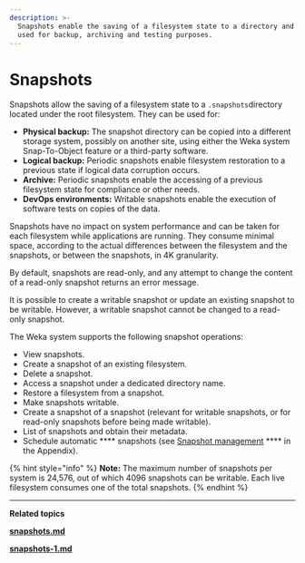 ```yaml
---
description: >-
  Snapshots enable the saving of a filesystem state to a directory and can be
  used for backup, archiving and testing purposes.
---
```


# Snapshots

Snapshots allow the saving of a filesystem state to a `.snapshots`directory located under the root filesystem. They can be used for:

* **Physical backup:** The snapshot directory can be copied into a different storage system, possibly on another site, using either the Weka system Snap-To-Object feature or a third-party software.
* **Logical backup:** Periodic snapshots enable filesystem restoration to a previous state if logical data corruption occurs.
* **Archive:** Periodic snapshots enable the accessing of a previous filesystem state for compliance or other needs.
* **DevOps environments:** Writable snapshots enable the execution of software tests on copies of the data.

Snapshots have no impact on system performance and can be taken for each filesystem while applications are running. They consume minimal space, according to the actual differences between the filesystem and the snapshots, or between the snapshots, in 4K granularity.

By default, snapshots are read-only, and any attempt to change the content of a read-only snapshot returns an error message.

It is possible to create a writable snapshot or update an existing snapshot to be writable. However, a writable snapshot cannot be changed to a read-only snapshot.

The Weka system supports the following snapshot operations:

* View snapshots.
* Create a snapshot of an existing filesystem.
* Delete a snapshot.
* Access a snapshot under a dedicated directory name.
* Restore a filesystem from a snapshot.
* Make snapshots writable.
* Create a snapshot of a snapshot (relevant for writable snapshots, or for read-only snapshots before being made writable).
* List of snapshots and obtain their metadata.
* Schedule automatic **** snapshots (see [Snapshot management](../../appendix/snapshot-management.md) **** in the Appendix).

{% hint style="info" %}
**Note:** The maximum number of snapshots per system is 24,576, out of which 4096 snapshots can be writable. Each live filesystem consumes one of the total snapshots.
{% endhint %}

****

**Related topics**

****[snapshots.md](snapshots.md "mention")****

****[snapshots-1.md](snapshots-1.md "mention")****
